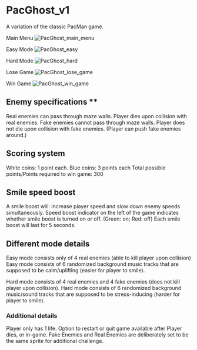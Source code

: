# PacGhost_v1
A variation of the classic PacMan game. 

Main Menu
![PacGhost_main_menu](https://user-images.githubusercontent.com/65459827/128823367-272874cf-d160-4869-94bd-31abebbbf371.JPG)

Easy Mode
![PacGhost_easy](https://user-images.githubusercontent.com/65459827/128824329-70843129-3548-4f87-98be-f800fc626fe4.JPG)

Hard Mode
![PacGhost_hard](https://user-images.githubusercontent.com/65459827/128824378-0e49e5ac-3984-4e16-a6da-936567338cbc.JPG)

Lose Game
![PacGhost_lose_game](https://user-images.githubusercontent.com/65459827/128824419-7731e4d7-1d43-4314-8baf-2c2eb18277f0.JPG)

Win Game
![PacGhost_win_game](https://user-images.githubusercontent.com/65459827/128824434-a1e516c7-0037-4900-b9ce-9feb5a464452.JPG)

## Enemy specifications ** 
Real enemies can pass through maze walls. Player dies upon collision with real enemies.
Fake enemies cannot pass through maze walls. Player does not die upon collision with fake enemies. (Player can push fake enemies around.)

## Scoring system
White coins: 1 point each. 
Blue coins: 3 points each
Total possible points/Points required to win game: 300

## Smile speed boost
A smile boost will: increase player speed and slow down enemy speeds simultaneously.
Speed boost indicator on the left of the game indicates whether smile boost is turned on or off. (Green: on; Red: off)
Each smile boost will last for 5 seconds.

## Different mode details
Easy mode consists only of 4 real enemies (able to kill player upon collision)
Easy mode consists of 6 randomized background music tracks that are supposed to be calm/uplifting (easier for player to smile).

Hard mode consists of 4 real enemies and 4 fake enemies (does not kill player upon collision).
Hard mode consists of 6 randomized background music/sound tracks that are supposed to be stress-inducing (harder for player to smile).

### Additional details
Player only has 1 life.
Option to restart or quit game available after Player dies, or in-game.
Fake Enemies and Real Enemies are deliberately set to be the same sprite for additional challenge.
